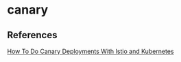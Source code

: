 # canary

## References

[How To Do Canary Deployments With Istio and Kubernetes](https://www.digitalocean.com/community/tutorials/how-to-do-canary-deployments-with-istio-and-kubernetes)
